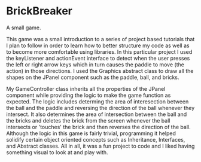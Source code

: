 # BrickBreaker
A small game. 

This game was a small introduction to a series of project based tutorials that I plan to follow in order to learn how to 
better structure my code as well as to become more comfortable using libraries. In this particular project I used the 
keyListener and actionEvent interface to detect when the user presses the left or right arrow keys which in turn causes 
the paddle to move (the action) in those directions. I used the Graphics abstract class to draw all the shapes on the JPanel
component such as the paddle, ball, and bricks. 

My GameController class inherits all the properties of the JPanel component while providing the logic to make the game function as 
expected. The logic includes determing the area of interesection between the ball and the paddle and reversing the direction
of the ball whenever they intersect. It also determines the area of intersection between the ball and the bricks and deletes the 
brick from the screen whenever the ball intersects or 'touches' the brick and then reverses the direction of the ball. Although the logic in this game is fairly trivial, programming it helped solidify certain object oriented concepts such as Inheritance, Interfaces, and Abstract classes. All in all, it was a fun project to code and I liked having something visual to look at and play with. 
